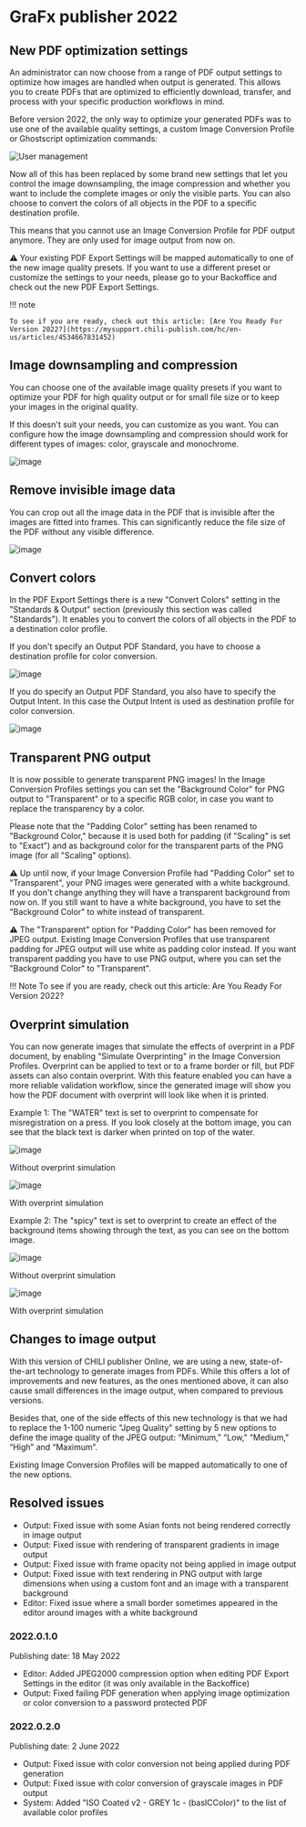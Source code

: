 # GraFx publisher 2022

## New PDF optimization settings

An administrator can now choose from a range of PDF output settings to optimize how images are handled when output is generated. This allows you to create PDFs that are optimized to efficiently download, transfer, and process with your specific production workflows in mind.

Before version 2022, the only way to optimize your generated PDFs was to use one of the available quality settings, a custom Image Conversion Profile or Ghostscript optimization commands:

![User management](https://chilipublishdocs.imgix.net/GraFx_publisher/releasenotes/2022_1.png?w=830&q=80)

Now all of this has been replaced by some brand new settings that let you control the image downsampling, the image compression and whether you want to include the complete images or only the visible parts. You can also choose to convert the colors of all objects in the PDF to a specific destination profile.

This means that you cannot use an Image Conversion Profile for PDF output anymore. They are only used for image output from now on.

⚠️ Your existing PDF Export Settings will be mapped automatically to one of the new image quality presets. If you want to use a different preset or customize the settings to your needs, please go to your Backoffice and check out the new PDF Export Settings.

!!! note

	To see if you are ready, check out this article: [Are You Ready For Version 2022?](https://mysupport.chili-publish.com/hc/en-us/articles/4534667831452)

## Image downsampling and compression

You can choose one of the available image quality presets if you want to optimize your PDF for high quality output or for small file size or to keep your images in the original quality.

If this doesn't suit your needs, you can customize as you want. You can configure how the image downsampling and compression should work for different types of images: color, grayscale and monochrome.

![image](https://chilipublishdocs.imgix.net/GraFx_publisher/releasenotes/2022_2.png?w=400&q=80)

## Remove invisible image data

You can crop out all the image data in the PDF that is invisible after the images are fitted into frames. This can significantly reduce the file size of the PDF without any visible difference.

![image](https://chilipublishdocs.imgix.net/GraFx_publisher/releasenotes/2022_3.png?w=800&q=80)

## Convert colors

In the PDF Export Settings there is a new "Convert Colors" setting in the "Standards & Output" section (previously this section was called "Standards"). It enables you to convert the colors of all objects in the PDF to a destination color profile.

If you don't specify an Output PDF Standard, you have to choose a destination profile for color conversion.

![image](https://chilipublishdocs.imgix.net/GraFx_publisher/releasenotes/2022_4.png?w=400&q=80)

If you do specify an Output PDF Standard, you also have to specify the Output Intent. In this case the Output Intent is used as destination profile for color conversion.

![image](https://chilipublishdocs.imgix.net/GraFx_publisher/releasenotes/2022_5.png?w=400&q=80)

## Transparent PNG output

It is now possible to generate transparent PNG images! In the Image Conversion Profiles settings you can set the "Background Color" for PNG output to "Transparent" or to a specific RGB color, in case you want to replace the transparency by a color.

Please note that the "Padding Color" setting has been renamed to "Background Color," because it is used both for padding (if "Scaling" is set to "Exact") and as background color for the transparent parts of the PNG image (for all "Scaling" options).

⚠️ Up until now, if your Image Conversion Profile had "Padding Color" set to "Transparent", your PNG images were generated with a white background. If you don't change anything they will have a transparent background from now on. If you still want to have a white background, you have to set the "Background Color" to white instead of transparent.

⚠️ The "Transparent" option for "Padding Color" has been removed for JPEG output. Existing Image Conversion Profiles that use transparent padding for JPEG output will use white as padding color instead. If you want transparent padding you have to use PNG output, where you can set the "Background Color" to "Transparent".


!!! Note
	To see if you are ready, check out this article: Are You Ready For Version 2022?

## Overprint simulation

You can now generate images that simulate the effects of overprint in a PDF document, by enabling "Simulate Overprinting" in the Image Conversion Profiles. Overprint can be applied to text or to a frame border or fill, but PDF assets can also contain overprint. With this feature enabled you can have a more reliable validation workflow, since the generated image will show you how the PDF document with overprint will look like when it is printed.

Example 1: The "WATER" text is set to overprint to compensate for misregistration on a press. If you look closely at the bottom image, you can see that the black text is darker when printed on top of the water.

![image](https://chilipublishdocs.imgix.net/GraFx_publisher/releasenotes/2022_6.jpeg?w=400&q=80)

Without overprint simulation

![image](https://chilipublishdocs.imgix.net/GraFx_publisher/releasenotes/2022_7.jpeg?w=400&q=80)

With overprint simulation

Example 2: The "spicy" text is set to overprint to create an effect of the background items showing through the text, as you can see on the bottom image.

![image](https://chilipublishdocs.imgix.net/GraFx_publisher/releasenotes/2022_8.jpeg?w=400&q=80)

Without overprint simulation

![image](https://chilipublishdocs.imgix.net/GraFx_publisher/releasenotes/2022_9.jpeg?w=400&q=80)

With overprint simulation

## Changes to image output

With this version of CHILI publisher Online, we are using a new, state-of-the-art technology to generate images from PDFs. While this offers a lot of improvements and new features, as the ones mentioned above, it can also cause small differences in the image output, when compared to previous versions.

Besides that, one of the side effects of this new technology is that we had to replace the 1-100 numeric "Jpeg Quality" setting by 5 new options to define the image quality of the JPEG output: “Minimum," “Low," “Medium," “High” and “Maximum”.

Existing Image Conversion Profiles will be mapped automatically to one of the new options.

## Resolved issues
- Output: Fixed issue with some Asian fonts not being rendered correctly in image output
- Output: Fixed issue with rendering of transparent gradients in image output
- Output: Fixed issue with frame opacity not being applied in image output
- Output: Fixed issue with text rendering in PNG output with large dimensions when using a custom font and an image with a transparent background
- Editor: Fixed issue where a small border sometimes appeared in the editor around images with a white background

### 2022.0.1.0

Publishing date: 18 May 2022

- Editor: Added JPEG2000 compression option when editing PDF Export Settings in the editor (it was only available in the Backoffice)
- Output: Fixed failing PDF generation when applying image optimization or color conversion to a password protected PDF

### 2022.0.2.0

Publishing date: 2 June 2022

- Output: Fixed issue with color conversion not being applied during PDF generation
- Output: Fixed issue with color conversion of grayscale images in PDF output
- System: Added "ISO Coated v2 - GREY 1c - (basICColor)" to the list of available color profiles